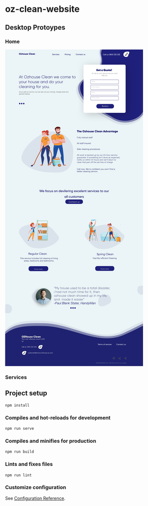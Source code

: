 # oz-clean-website

## Desktop Protoypes

### Home

![Test Image 4](https://github.com/ElkinDev/Clean-minimalistic-onepage/blob/master/src/assets/img/Desktop%20Protopy.png)



### Services

## Project setup
```
npm install
```

### Compiles and hot-reloads for development
```
npm run serve
```

### Compiles and minifies for production
```
npm run build
```

### Lints and fixes files
```
npm run lint
```

### Customize configuration
See [Configuration Reference](https://cli.vuejs.org/config/).
